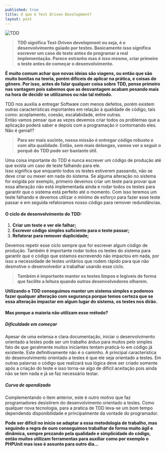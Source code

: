 ```yaml
---
published: true
title: O que é Test Driven Development?
layout: post
---
```

![TDD](http://www.agilenutshell.com/assets/test-driven-development/tdd-circle-of-life.png)

>__TDD significa Test-Driven development ou seja, é o desenvolvimento guiado por testes. Basicamente isso significa escrever um caso de teste antes de programar a real implementação. Parece estranho mas é isso mesmo, criar primeiro o teste antes de começar o desenvolvimento.__

__É muito comum achar que novas ideias são viagens, ou então que são muito bonitas na teoria, porém difíceis de aplicar na prática, e coisas do gênero. Por isso, antes de falar qualquer coisa sobre TDD, pense primeiro nas vantagem pois sabemos que as desvantagem acabam pesando mais na hora de decidir se utilizamos ou não tal método.__

TDD nos auxilia a entregar Software com menos defeitos, porém existem outras características importantes em relação à qualidade de código, tais como: acoplamento, coesão, escalabidade, entre outras.<br/> Então vamos pensar que as vezes devemos criar todos os problemas que a aplicação poderá saber e depois com a programação ir contornando eles.<br/>
Não é genial!?

>__Para ser mais sucinto, nossa missão é entregar código robusto e com alta qualidade. Então, sem mais delongas, vamos ver a seguir o porquê do TDD pode ser bastante útil.__

Uma coisa importante do TDD é nunca escrever um código de produção até que exista um caso de teste falhando para ele. <br/>
Isso significa que enquanto todos os testes estiverem passando, não se deve criar ou mexer em nada do sistema. Se alguma alteração no sistema for exigida por exemplo, primeiro devemos criar um teste para provar que essa alteração não está implementada ainda e rodar todos os testes para garantir que o sistema está perfeito até o momento. Com isso teremos um teste falhando e devemos utilizar o mínimo de esforço para fazer esse teste passar e em seguida refatoramos nosso código para remover redundâncias.


#### O ciclo de desenvolvimento do TDD:


1. __Criar um teste e ver ele falhar;__
2. __Escrever código simples suficiente para o teste passar;__
3. __Refatorar para remover duplicidade;__

Devemos repetir esse ciclo sempre que for escrever algum código de produção. Também é importante rodar todos os testes do sistema para garantir que o código que estamos escrevendo não impactou em nada, por isso a necessidade de testes unitários que rodem rápido para que não desmotive o desenvolvedor a trabalhar usando esse ciclo.

>__Também é importante manter os testes limpos e legíveis de forma que facilite a leitura quando outros desenvolvedores olharem.__

__Utilizando o TDD conseguimos manter um sistema simples e podemos fazer qualquer alteração com segurança porque temos certeza que se essa alteração impactar em algum lugar do sistema, os testes nos dirão.__

#### Mas porque a maioria não utilizam esse método?

<h5>Dificuldade em começar</h5>
Apesar de uma extensa e clara documentação, iniciar o desenvolvimento orientado a testes pode ser um trabalho árduo para muitos pelo simples fato de que geralmente muitos iniciantes tentam praticá-lo em código já existente. Este definitivamente não é o caminho. A principal característica do desenvolvimento orientado a testes é que ele seja orientado a testes. Em outras palavras o código que realizará sua lógica deve ser criado somente após a criação do teste e isso torna-se algo de difícil aceitação pois ainda não se tem nada e já se faz necessário testar.



<h5>Curva de apendizado</h5>
Complementando o item anterior, este é outro motivo que faz programadores desistirem do desenvolvimento orientado a testes. Como qualquer nova tecnologia, para a pratica de TDD leva-se um bom tempo dependendo disponibilidade e principalmente da vontade do programador.


__Pode ser difícil no início se adaptar a essa metodologia de trabalho, mas seguindo a regra de ouro conseguimos trabalhar de forma muito ágil e dinâmica, sempre prezando pela qualidade e simplicidade do código, então muitos utilizam ferramentas para auxiliar como por exemplo o PHPUnit mas isso é assunto para outro dia...__




